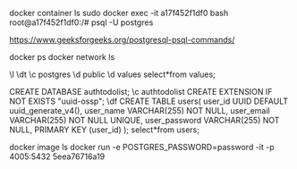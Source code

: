 docker container ls
sudo docker exec -it a17f452f1df0 bash
root@a17f452f1df0:/# psql -U postgres

https://www.geeksforgeeks.org/postgresql-psql-commands/

docker ps
docker network ls


\l
\dt
 \c postgres
 \d public
 \d values
 select*from values;


CREATE DATABASE authtodolist;
\c authtodolist
 CREATE EXTENSION IF NOT EXISTS "uuid-ossp";
  \df
  CREATE TABLE users(
  user_id UUID DEFAULT uuid_generate_v4(),
  user_name VARCHAR(255) NOT NULL,
  user_email VARCHAR(255) NOT NULL UNIQUE,
  user_password VARCHAR(255) NOT NULL,
  PRIMARY KEY (user_id)
);
 select*from users;

docker image ls 
docker run -e POSTGRES_PASSWORD=password -it -p 4005:5432 5eea76716a19